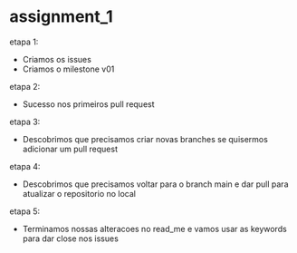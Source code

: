 # assignment_1

etapa 1: 
- Criamos os issues
- Criamos o milestone v01

etapa 2:
- Sucesso nos primeiros pull request

etapa 3:
- Descobrimos que precisamos criar novas branches se quisermos adicionar um pull request

etapa 4:
- Descobrimos que precisamos voltar para o branch main e dar pull para atualizar o repositorio no local

etapa 5:
- Terminamos nossas alteracoes no read_me e vamos usar as keywords para dar close nos issues
